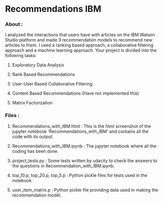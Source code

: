 # Recommendations IBM

### About : 

I analyzed the interactions that users have with articles on the IBM Watson Studio platform and made 3 recommendation models to recommend 
new articles to them. I used a ranking based approach, a collaborative filtering approach and a machine learning approach.
Your project is divided into the following tasks:

1. Exploratory Data Analysis

2. Rank Based Recommendations

3. User-User Based Collaborative Filtering

4. Content Based Recommendations (Have not implemented this)

5. Matrix Factorization

### Files :

1. Recommendations_with_IBM.html : This is the html screenshot of the jupyter notebook 'Recommendations_with_IBM' and contains all the code 
with its output.

2. Recommendations_with_IBM.ipynb : The jupyter notebook where all the coding has been done.

3. project_tests.py : Some tests written by udacity to check the answers to the questions in Recommendation_with_IBM.ipynb.

4. top_10.p, top_20.p, top_5.p : Python pickle files for tests used in the notebook.

5. user_item_matrix.p : Python pickle file providing data used in making the recommendation model.
